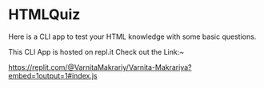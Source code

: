 # HTMLQuiz
 Here is a  CLI app to test your HTML knowledge with some basic questions.

 This CLI App is hosted on repl.it Check out the Link:~

https://replit.com/@VarnitaMakrariy/Varnita-Makrariya?embed=1output=1#index.js
